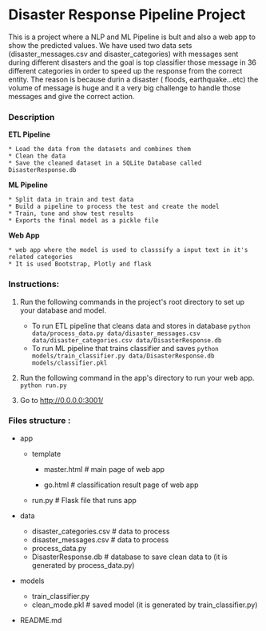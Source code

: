 # Disaster Response Pipeline Project

This is a project where a NLP and ML Pipeline is bult and also a web app to show the predicted values. We have used two data sets  (disaster_messages.csv and disaster_categories) with messages sent during different disasters and the goal is top classifier those message in 36 different categories in order to speed up the response from the correct entity. The reason is because durin a disaster ( floods, earthquake...etc) the volume of message is huge and it a very big challenge to handle those messages and give the correct action.


### Description

**ETL Pipeline**

    * Load the data from the datasets and combines them 
    * Clean the data
    * Save the cleaned dataset in a SQLite Database called DisasterResponse.db
    
**ML Pipeline**

    * Split data in train and test data
    * Build a pipeline to process the test and create the model
    * Train, tune and show test results
    * Exports the final model as a pickle file
    
**Web App**

    * web app where the model is used to classsify a input text in it's related categories
    * It is used Bootstrap, Plotly and flask

### Instructions:
1. Run the following commands in the project's root directory to set up your database and model.

    - To run ETL pipeline that cleans data and stores in database
        `python data/process_data.py data/disaster_messages.csv data/disaster_categories.csv data/DisasterResponse.db`
    - To run ML pipeline that trains classifier and saves
        `python models/train_classifier.py data/DisasterResponse.db models/classifier.pkl`

2. Run the following command in the app's directory to run your web app.
    `python run.py`

3. Go to http://0.0.0.0:3001/


### Files structure :

- app

    - template

        - master.html  # main page of web app

        - go.html  # classification result page of web app

    - run.py  # Flask file that runs app

- data
    - disaster_categories.csv  # data to process
    - disaster_messages.csv  # data to process
    - process_data.py
    - DisasterResponse.db   # database to save clean data to (it is generated by process_data.py)

- models
    - train_classifier.py
    - clean_mode.pkl  # saved model (it is generated by train_classifier.py)

- README.md
